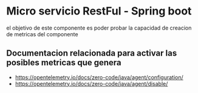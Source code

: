 # Micro servicio RestFul - Spring boot

el objetivo de este componente es poder probar la capacidad de creacion de metricas del componente 





## Documentacion relacionada para activar las posibles metricas que genera 

 - https://opentelemetry.io/docs/zero-code/java/agent/configuration/
 - https://opentelemetry.io/docs/zero-code/java/agent/disable/

